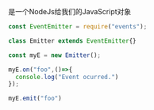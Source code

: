 是一个NodeJs给我们的JavaScript对象

```js
const EventEmitter = require("events");

class Emitter extends EventEmitter{}

const myE = new Emitter();

myE.on("foo",()=>{
  console.log("Event ocurred.")
});

myE.emit("foo")
```